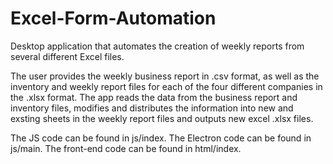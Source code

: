 # Excel-Form-Automation

Desktop application that automates the creation of weekly reports from several different Excel files. 

The user provides the weekly business report in .csv format, as well as the inventory and weekly report files for each of the four different companies in the .xlsx format.
The app reads the data from the business report and inventory files, modifies and distributes the information into new and exsting sheets in the weekly report files and outputs new excel .xlsx files.

The JS code can be found in js/index.
The Electron code can be found in js/main.
The front-end code can be found in html/index.
